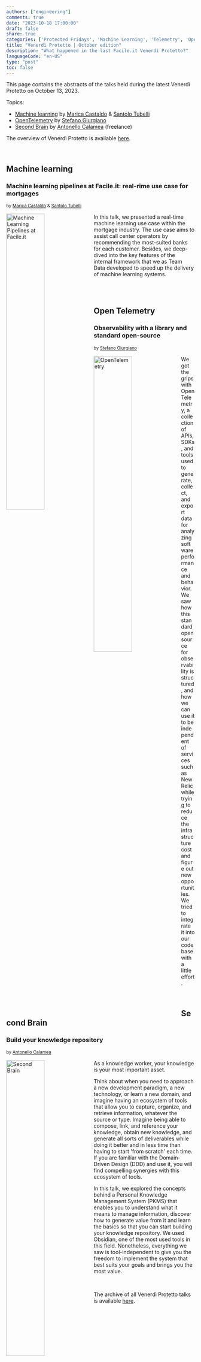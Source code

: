 ```yaml
---
authors: ["engineering"]
comments: true
date: "2023-10-18 17:00:00"
draft: false
share: true
categories: ['Protected Fridays', 'Machine Learning', 'Telemetry', 'Open source', 'Soft Skill', 'Second Brain']
title: "Venerdì Protetto | October edition"
description: "What happened in the last Facile.it Venerdì Protetto?"
languageCode: "en-US"
type: "post"
toc: false
---
```


This page contains the abstracts of the talks held during the latest Venerdì Protetto on October 13, 2023. 

Topics:

- [Machine learning](#machine-learning) by [Marica Castaldo](https://it.linkedin.com/in/marica-castaldo-2505b588) & [Santolo Tubelli](https://it.linkedin.com/in/santolo-tubelli)
- [OpenTelemetry](#open-telemetry) by [Stefano Giurgiano](https://www.linkedin.com/in/stefano-giurgiano-023545150/?originalSubdomain=it)
- [Second Brain](#second-brain) by [Antonello Calamea](https://www.linkedin.com/in/antonello-calamea/) (freelance)


The overview of Venerdì Protetto is available [here](https://engineering.facile.it/blog/eng/v-protetto/).

<!--more-->

<br>

## Machine learning

### Machine learning pipelines at Facile.it: real-rime use case for mortgages

<sup>by [Marica Castaldo](https://it.linkedin.com/in/marica-castaldo-2505b588) & [Santolo Tubelli](https://it.linkedin.com/in/santolo-tubelli)<sup>

<a href= "/images/venerd%C3%AC_protetto/machinelearning2.png?raw=true" target="_blank"> 
<img align="left" style="width:45%; margin-right: 0.5em" src=/images/venerd%C3%AC_protetto/machinelearning2.png?raw=true" alt="Machine Learning Pipelines at Facile.it" title="Machine Learning Pipelines Mortgages Use Case" /> 
</a>

In this talk, we presented a real-time machine learning use case within the mortgage industry. 
The use case aims to assist call center operators by recommending the most-suited banks for each customer. 
Besides, we deep-dived into the key features of the internal framework that we as Team Data developed to speed up the delivery of machine learning systems.

<br>
<br>


## Open Telemetry 

### Observability with a library and standard open-source

<sup>by [Stefano Giurgiano](https://www.linkedin.com/in/stefano-giurgiano-023545150/?originalSubdomain=it)<sup>

<a href= "/images/venerd%C3%AC_protetto/open_telemetry.png?raw=true" target="_blank"> 
<img align="left" style="width:45%; margin-right: 0.5em" src=/images/venerd%C3%AC_protetto/open_telemetry.png?raw=true" alt="OpenTelemetry" title="Observability with a library and standard open-source" /> 
</a>

We got the grips with OpenTelemetry, a collection of APIs, SDKs, and tools used to generate, collect, and export data for analyzing software performance and behavior. 
We saw how this standard open source for observability is structured, and how we can use it to be independent of services such as NewRelic while trying to reduce the infrastructure cost and figure out new opportunities. 
We tried to integrate it into our codebase with a little effort.

<br>

## Second Brain 

### Build your knowledge repository 

<sup>by [Antonello Calamea](https://www.linkedin.com/in/antonello-calamea/)<sup>

<a href= "/images/venerd%C3%AC_protetto/second_brain_2.png?raw=true" target="_blank"> 
<img align="left" style="width:45%; margin-right: 0.5em" src=/images/venerd%C3%AC_protetto/second_brain_2.png?raw=true" alt="Second Brain" title="Build your knowledge repository" /> 
</a>

As a knowledge worker, your knowledge is your most important asset. 

Think about when you need to approach a new development paradigm, a new technology, or learn a new domain, and imagine having an ecosystem of tools that allow you to capture, organize, and retrieve information, whatever the source or type. 
Imagine being able to compose, link, and reference your knowledge, obtain new knowledge, and generate all sorts of deliverables while doing it better and in less time than having to start 'from scratch' each time. 
If you are familiar with the Domain-Driven Design (DDD) and use it, you will find compelling synergies with this ecosystem of tools.

In this talk, we explored the concepts behind a Personal Knowledge Management System (PKMS) that enables you to understand what it means to manage information, discover how to generate value from it and learn the basics so that you can start building your knowledge repository. 
We used Obsidian, one of the most used tools in this field. Nonetheless, everything we saw is tool-independent to give you the freedom to implement the system that best suits your goals and brings you the most value.

<br/>

The archive of all Venerdì Protetto talks is available [here](/categories/protected-fridays).

<script type="application/ld+json">
{ 
    "@context": "https://schema.org",
    "genre":["SEO","JSON-LD"],
    "@type": "BlogPosting",
    "headline": "Venerdì Protetto | October edition: Machine learning, OpenTelemetry, Second Brain",
    "keywords": ["Machine learning", "OpenTelemetry ", "Second Brain", "Formation"],
    "wordcount": "350",
    "publisher": {
        "@type": "Organization",
        "name": "Facile.it Engineering",
        "url": "https://engineering.facile.it/",
        "logo": {
            "@type": "ImageObject",
            "url": "https://engineering.facile.it/images/logo_engineering.png",
            "width":"1057",
            "height":"244"
        }
    },
    "url": "https://engineering.facile.it/blog/eng/v-protetto9-6-2023/",
    "image": "https://engineering.facile.it/images/social/social-preview.png",
    "datePublished": "2023-10-18",
    "dateCreated": "2023-10-18",
    "dateModified": "2023-10-18",
    "inLanguage": "en-US",
    "isFamilyFriendly": "true",
    "description": "Abstracts of the talks held during the Venerdì Protetto on October 13th",
    "articleBody": "Machine learning Machine learning pipelines at Facile.it: real-rime use case for mortgages In this talk, we presented a real-time machine learning use case within the mortgage industry. The use case aims to assist call center operators by recommending the most-suited banks for each customer. Besides, we deep-dived into the key features of the internal framework that we as Team Data developed to speed up the delivery of machine learning systems. OpenTelemetry Observability with a library and standard open-source We got the grips with OpenTelemetry, a collection of APIs, SDKs, and tools used to generate, collect, and export data for analyzing software performance and behavior. We saw how this standard open source for observability is structured, and how we can use it to be independent of services such as NewRelic while trying to reduce the infrastructure cost and figure out new opportunities. We tried to integrate it into our codebase with a little effort. Second Brain Build your knowledge repository As a knowledge worker, your knowledge is your most important asset. Think about when you need to approach a new development paradigm, a new technology, or learn a new domain, and imagine having an ecosystem of tools that allow you to capture, organize, and retrieve information, whatever the source or type. Imagine being able to compose, link, and reference your knowledge, obtain new knowledge, and generate all sorts of deliverables while doing it better and in less time than having to start 'from scratch' each time. If you are familiar with the Domain-Driven Design (DDD) and use this approach, you will find compelling synergies with this ecosystem. In this talk, we explored the concepts behind a Personal Knowledge Management System (PKMS) that enables you to understand what it means to manage information, discover how to generate value from it and learn the basics so that you can start building your knowledge repository. We used Obsidian, one of the most used tools in this field. Nonetheless, everything we saw is tool-independent to give you the freedom to implement the system that best suits your goals and brings you the most value.",
    "author": {
        "@type": "Person",
        "name": "Ana",
        "url": "https://www.linkedin.com/in/ana-radujko"
    }
}
</script>

